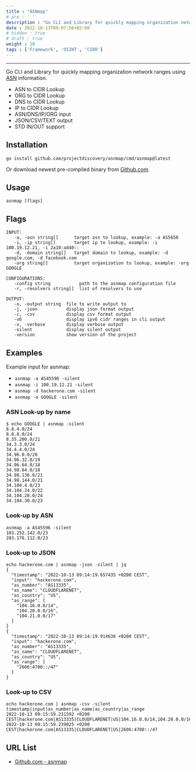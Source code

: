 ```yaml
---
title : "ASNmap"
# pre : ' '
description : "Go CLI and Library for quickly mapping organization network ranges using ASN information."
date : 2022-10-13T09:07:56+02:00
# hidden : true
# draft : true
weight : 10
tags : ['Framework', 'OSINT', 'CIDR']
---
```


---

Go CLI and Library for quickly mapping organization network ranges using [ASN](https://en.wikipedia.org/wiki/Autonomous_system_(Internet)) information.

- ASN to CIDR Lookup
- ORG to CIDR Lookup
- DNS to CIDR Lookup
- IP to CIDR Lookup
- ASN/DNS/IP/ORG input
- JSON/CSV/TEXT output
- STD IN/OUT support

## Installation

```plain
go install github.com/projectdiscovery/asnmap/cmd/asnmap@latest
```

Or download newest pre-compiled binary from [Github.com](https://github.com/projectdiscovery/asnmap/releases).

## Usage

```plain
asnmap [flags]
```

## Flags

```plain
INPUT:
   -a, -asn string[]      target asn to lookup, example: -a AS5650
   -i, -ip string[]       target ip to lookup, example: -i 100.19.12.21, -i 2a10:ad40:: 
   -d, -domain string[]   target domain to lookup, example: -d google.com, -d facebook.com
   -org string[]          target organization to lookup, example: -org GOOGLE

CONFIGURATIONS:
   -config string           path to the asnmap configuration file
   -r, -resolvers string[]  list of resolvers to use

OUTPUT:
   -o, -output string  file to write output to
   -j, -json           display json format output
   -c, -csv            display csv format output
   -v6                 display ipv6 cidr ranges in cli output
   -v, -verbose        display verbose output
   -silent             display silent output
   -version            show version of the project
```

## Examples

Example input for asnmap:

- `asnmap -a AS45596 -silent`
- `asnmap -i 100.19.12.21 -silent`
- `asnmap -d hackerone.com -silent`
- `asnmap -o GOOGLE -silent`

### ASN Look-up by name

```plain
$ echo GOOGLE | asnmap -silent  
8.8.4.0/24
8.8.8.0/24
8.35.200.0/21
34.3.3.0/24
34.4.4.0/24
34.96.0.0/20
34.96.32.0/19
34.96.64.0/18
34.98.64.0/18
34.98.136.0/21
34.98.144.0/21
34.104.4.0/23
34.104.24.0/22
34.104.28.0/24
34.104.30.0/23
```

### Look-up by ASN

```plain
asnmap -a AS45596 -silent
103.252.142.0/23
203.176.112.0/23
```

### Look-up to JSON

```plain
echo hackerone.com | asnmap -json -silent | jq
{
  "timestamp": "2022-10-13 09:14:19.657435 +0200 CEST",
  "input": "hackerone.com",
  "as_number": "AS13335",
  "as_name": "CLOUDFLARENET",
  "as_country": "US",
  "as_range": [
    "104.16.0.0/14",
    "104.20.0.0/16",
    "104.21.0.0/17"
  ]
}
{
  "timestamp": "2022-10-13 09:14:19.914636 +0200 CEST",
  "input": "hackerone.com",
  "as_number": "AS13335",
  "as_name": "CLOUDFLARENET",
  "as_country": "US",
  "as_range": [
    "2606:4700::/47"
  ]
}
```

### Look-up to CSV

```plain
echo hackerone.com | asnmap -csv -silent 
timestamp|input|as_number|as_name|as_country|as_range
2022-10-13 09:15:59.231592 +0200 CEST|hackerone.com|AS13335|CLOUDFLARENET|US|104.16.0.0/14,104.20.0.0/16,104.21.0.0/17
2022-10-13 09:15:59.239025 +0200 CEST|hackerone.com|AS13335|CLOUDFLARENET|US|2606:4700::/47
```

## URL List

- [Github.com - asnmap](https://github.com/projectdiscovery/asnmap)
